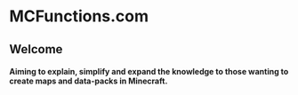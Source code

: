 <h1>MCFunctions.com</h1>

<h2>Welcome</h2>
<h4>Aiming to explain, simplify and expand the knowledge to those wanting to create maps and data-packs in Minecraft.</h4>
